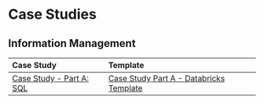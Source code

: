 # Case Studies

## Information Management

| Case Study | Template |
| :--- | :--- |
| [Case Study - Part A: SQL](https://docs.google.com/document/d/12ilgvUKi1ZJi8VBa0jDZ_DJ9AEnpja24eClL6OYgyBQ/export?format=pdf) | [Case Study Part A - Databricks Template](https://winf-hsos.github.io/databricks-notebooks/information-management/Template%20Case%20A%20Crimes%20in%20Chicago.html) |



